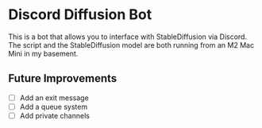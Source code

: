 # Discord Diffusion Bot

This is a bot that allows you to interface with StableDiffusion via Discord. The script and the StableDiffusion model are both running from an M2 Mac Mini in my basement.

## Future Improvements

- [ ] Add an exit message
- [ ] Add a queue system
- [ ] Add private channels